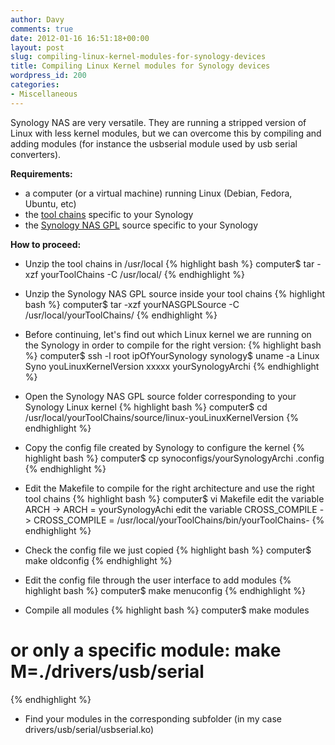 ```yaml
---
author: Davy
comments: true
date: 2012-01-16 16:51:18+00:00
layout: post
slug: compiling-linux-kernel-modules-for-synology-devices
title: Compiling Linux Kernel modules for Synology devices
wordpress_id: 200
categories:
- Miscellaneous
---
```


Synology NAS are very versatile. They are running a stripped version of Linux with less kernel modules, but we can overcome this by compiling and adding modules (for instance the usbserial module used by usb serial converters).

**Requirements:**
	
  * a computer (or a virtual machine) running Linux (Debian, Fedora, Ubuntu, etc)
  * the [tool chains](http://sourceforge.net/projects/dsgpl/files/) specific to your Synology
  * the [Synology NAS GPL](http://sourceforge.net/projects/dsgpl/files/) source specific to your Synology


**How to proceed:**

  * Unzip the tool chains in /usr/local
{% highlight bash %}
	computer$ tar -xzf yourToolChains -C /usr/local/
{% endhighlight %}
	
  * Unzip the Synology NAS GPL source inside your tool chains
{% highlight bash %}
	computer$ tar -xzf yourNASGPLSource -C /usr/local/yourToolChains/
{% endhighlight %}
	
  * Before continuing, let's find out which Linux kernel we are running on the Synology in order to compile for the right version:
{% highlight bash %}
computer$ ssh -l root ipOfYourSynology
synology$ uname -a
Linux Syno youLinuxKernelVersion xxxxx yourSynologyArchi
{% endhighlight %}

	
  * Open the Synology NAS GPL source folder corresponding to your Synology Linux kernel
{% highlight bash %}
computer$ cd /usr/local/yourToolChains/source/linux-youLinuxKernelVersion
{% endhighlight %}

	
  * Copy the config file created by Synology to configure the kernel
{% highlight bash %}
computer$ cp synoconfigs/yourSynologyArchi .config
{% endhighlight %}

	
  * Edit the Makefile to compile for the right architecture and use the right tool chains
{% highlight bash %}
computer$ vi Makefile
edit the variable ARCH -> ARCH = yourSynologyAchi
edit the variable CROSS_COMPILE -> CROSS_COMPILE = /usr/local/yourToolChains/bin/yourToolChains-
{% endhighlight %}
	
  * Check the config file we just copied
{% highlight bash %}
computer$ make oldconfig
{% endhighlight %}
	
  * Edit the config file through the user interface to add modules
{% highlight bash %}
computer$ make menuconfig
{% endhighlight %}
	
  * Compile all modules
{% highlight bash %}
computer$ make modules 
# or only a specific module: make M=./drivers/usb/serial
{% endhighlight %}
	
  * Find your modules in the corresponding subfolder (in my case drivers/usb/serial/usbserial.ko)

